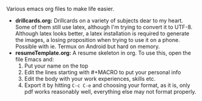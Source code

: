 Various emacs org files to make life easier.

-   **drillcards.org:** Drillcards on a variety of subjects dear to my heart. Some
    of them still use latex, although I'm trying to convert it to UTF-8. Although
    latex looks better, a latex installation is required to generate the 
    images, a losing proposition when trying to use it on a phone. Possible with
    ie. Termux on Android but hard on memory.
-   **resumeTemplate.org:** A resume skeleton in org. To use this, open the file
    Emacs and:
    1.  Put your name on the top
    2.  Edit the lines starting with #+MACRO to put your personal info
    3.  Edit the body with your work experiences, skills etc.
    4.  Export it by hitting `C-c C-e` and choosing your format, as it is, only
        pdf works reasonably well, everything else may not format properly.


